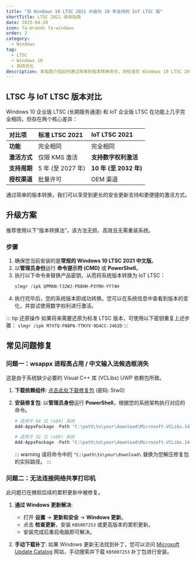 ```yaml
---
title: "将 Windows 10 LTSC 2021 升级为 10 年支持的 IoT LTSC 版"
shortTitle: LTSC 2021 续命指南
date: 2025-04-20
icon: fa-brands fa-windows
order: 2
category:
  - Windows
tag:
  - LTSC
  - Windows 10
  - 系统优化
description: 本指南介绍如何通过简单的版本转换命令，将标准的 Windows 10 LTSC 2021（5年支持）升级为功能相同但支持周期长达10年的 IoT LTSC 版本，并提供了解决转换后可能遇到的中文输入法、共享打印机等常见问题的修复方案。
---
```


## LTSC 与 IoT LTSC 版本对比

Windows 10 企业版 LTSC (长期服务通道) 和 IoT 企业版 LTSC 在功能上几乎完全相同，但存在两个核心差异：

| 对比项        | 标准 LTSC 2021         | IoT LTSC 2021          |
|:--------------|:-----------------------|:-----------------------|
| **功能**      | 完全相同               | 完全相同               |
| **激活方式**  | 仅限 KMS 激活          | **支持数字权利激活**   |
| **支持周期**  | 5 年 (至 2027 年)      | **10 年 (至 2032 年)** |
| **授权渠道**  | 批量许可               | OEM 渠道               |

通过简单的版本转换，我们可以享受到更长的安全更新支持和更便捷的激活方式。

## 升级方案

推荐使用以下“版本转换法”，该方法无损、高效且无需重装系统。

### 步骤

1.  确保您当前安装的是**常规的 Windows 10 LTSC 2021 中文版**。
2.  以**管理员身份**运行 **命令提示符 (CMD)** 或 **PowerShell**。
3.  执行以下命令来替换产品密钥，从而将系统版本转换为 IoT LTSC：
    ```powershell
    slmgr /ipk QPM6N-7J2WJ-P88HH-P3YRH-YY74H
    ```
4.  执行完毕后，您的系统版本即成功转换。您可以在系统信息中查看到版本的变化，并尝试使用数字权利进行激活。

::: tip 还原操作
如果将来需要还原为标准 LTSC 版本，可使用以下密钥重复上述步骤：
`slmgr /ipk M7XTQ-FN8P6-TTKYV-9D4CC-J462D`
:::

## 常见问题修复

### 问题一：wsappx 进程高占用 / 中文输入法候选框消失

这是由于系统缺少必要的 Visual C++ 库 (VCLibs) UWP 依赖包所致。

1.  **下载依赖组件**:
    [点击此处下载修复包](https://wwqm.lanzouu.com/b00g390a4j#5tw0) (密码: 5tw0)

2.  **安装修复包**:
    以**管理员身份**运行 **PowerShell**，根据您的系统架构执行对应的命令。

    ```powershell
    # 适用于 64 位 (x64) 系统
    Add-AppxPackage -Path "C:\path\to\your\download\Microsoft.VCLibs.140.00_14.0.30704.0_x64__8wekyb3d8bbwe.Appx"
    
    # 适用于 32 位 (x86) 系统
    Add-AppxPackage -Path "C:\path\to\your\download\Microsoft.VCLibs.140.00_14.0.30704.0_x86__8wekyb3d8bbwe.Appx"
    ```
    ::: warning
    请将命令中的 `"C:\path\to\your\download\` 替换为您解压修复包的实际路径。
    :::

### 问题二：无法连接网络共享打印机

此问题已在微软后续的累积更新中被修复。

1.  **通过 Windows 更新解决**:
    - 打开 **设置** → **更新和安全** → **Windows 更新**。
    - 点击 **检查更新**，安装 `KB5007253` 或更高版本的累积更新。
    - 安装完成后重启电脑即可解决。

2.  **手动下载补丁**:
    如果 Windows 更新无法找到补丁，您可以访问 [Microsoft Update Catalog](https://www.catalog.update.microsoft.com/Search.aspx?q=KB5007253) 网站，手动搜索并下载 `KB5007253` 补丁包进行安装。
